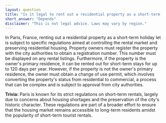```yaml
---
layout: question
title: "Is it legal to rent out a residential property as a short-term holiday let in Paris, France?"
short_answer: "Depends"
disclaimer: "This is not legal advice. Laws may vary by region."
---
```


In Paris, France, renting out a residential property as a short-term holiday let is subject to specific regulations aimed at controlling the rental market and preserving residential housing. Property owners must register the property with the city authorities to obtain a registration number. This number must be displayed on any rental listings. Furthermore, if the property is the owner's primary residence, it can be rented out for short-term stays for up to 120 days per year. However, if the property is not the owner's primary residence, the owner must obtain a change of use permit, which involves converting the property's status from residential to commercial, a process that can be complex and is subject to approval from city authorities.

**Trivia:** Paris is known for its strict regulations on short-term rentals, largely due to concerns about housing shortages and the preservation of the city's historic character. These regulations are part of a broader effort to ensure that the housing market remains accessible to long-term residents amidst the popularity of short-term tourist rentals.
